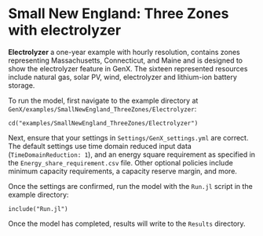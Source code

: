 # Small New England: Three Zones with electrolyzer

**Electrolyzer** a one-year example with hourly resolution, contains zones representing Massachusetts, Connecticut, and Maine and is designed to show the electrolyzer feature in GenX. The sixteen represented resources include natural gas, solar PV, wind, electrolyzer and lithium-ion battery storage.

To run the model, first navigate to the example directory at `GenX/examples/SmallNewEngland_ThreeZones/Electrolyzer`:

`cd("examples/SmallNewEngland_ThreeZones/Electrolyzer")`
   
Next, ensure that your settings in `Settings/GenX_settings.yml` are correct. The default settings use time domain reduced input data (`TimeDomainReduction: 1`), and an energy square requirement as specified in the `Energy_share_requirement.csv` file. Other optional policies include minimum capacity requirements, a capacity reserve margin, and more.

Once the settings are confirmed, run the model with the `Run.jl` script in the example directory:

`include("Run.jl")`

Once the model has completed, results will write to the `Results` directory.

